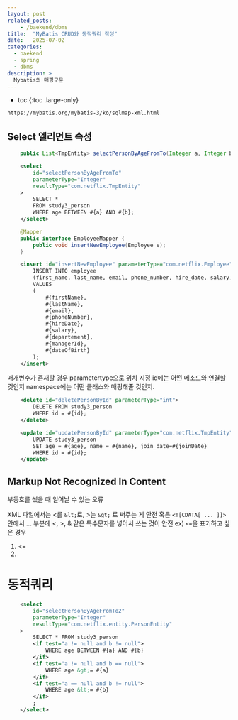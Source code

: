 ```yaml
---
layout: post
related_posts:
    - /baekend/dbms
title:  "MyBatis CRUD와 동적쿼리 작성"
date:   2025-07-02
categories:
  - baekend
  - spring
  - dbms
description: >
  Mybatis의 매핑구문
---
```

* toc
{:toc .large-only}


`https://mybatis.org/mybatis-3/ko/sqlmap-xml.html`
## Select 엘리먼트 속성
```java
    public List<TmpEntity> selectPersonByAgeFromTo(Integer a, Integer b);
```

```xml
    <select 
		id="selectPersonByAgeFromTo" 
		parameterType="Integer" 
		resultType="com.netflix.TmpEntity"
	>
    	SELECT * 
		FROM study3_person
		WHERE age BETWEEN #{a} AND #{b};
	</select>
```


```java
    @Mapper
    public interface EmployeeMapper {
        public void insertNewEmployee(Employee e);
    }
```

```xml
    <insert id="insertNewEmployee" parameterType="com.netflix.Employee">
		INSERT INTO employee
		(first_name, last_name, email, phone_number, hire_date, salary, department, manager_id, date_of_birth)
		VALUES
		(
			#{firstName}, 
			#{lastName}, 
			#{email}, 
			#{phoneNumber}, 
			#{hireDate}, 
			#{salary}, 
			#{departement},
			#{managerId},
			#{dateOfBirth} 
		);
	</insert>
```
매개변수가 존재할 경우 parametertype으로 위치 지정
id에는 어떤 메소드와 연결할 것인지
namespace에는 어떤 클래스와 매핑해줄 것인지.

```xml
    <delete id="deletePersonById" parameterType="int">
		DELETE FROM study3_person
		WHERE id = #{id};
	</delete>
```

```xml
    <update id="updatePersonById" parameterType="com.netflix.TmpEntity">
		UPDATE study3_person
		SET age = #{age}, name = #{name}, join_date=#{joinDate}
		WHERE id = #{id};
	</update>
```

## Markup Not Recognized In Content
부등호를 썼을 때 일어날 수 있는 오류

XML 파일에서는 <를 `&lt;`로, >는 `&gt;` 로 써주는 게 안전
혹은 `<![CDATA[ ... ]]>` 안에서 ... 부분에 <, >, & 같은 특수문자를 넣어서 쓰는 것이 안전
ex) `<=`을 표기하고 싶은 경우
1. &lt;=
2. <![CDATA[ <= ]]>

# 동적쿼리
```xml
	<select 
		id="selectPersonByAgeFromTo2"
		parameterType="Integer" 
		resultType="com.netflix.entity.PersonEntity"
	>
		SELECT * FROM study3_person
		<if test="a != null and b != null">
			WHERE age BETWEEN #{a} AND #{b}		
		</if>
		<if test="a != null and b == null">
			WHERE age &gt;= #{a}
		</if>
		<if test="a == null and b != null">
			WHERE age &lt;= #{b}
		</if>
		;
	</select>
```